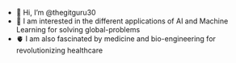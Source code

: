 - 👋 Hi, I’m @thegitguru30
- 👀 I am interested in the different applications of AI and Machine Learning for solving global-problems
- 🫀 I am also fascinated by medicine and bio-engineering for revolutionizing healthcare

<!---
thegitguru30/thegitguru30 is a ✨ special ✨ repository because its `README.md` (this file) appears on your GitHub profile.
You can click the Preview link to take a look at your changes.
--->
